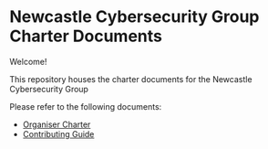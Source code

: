 # Newcastle Cybersecurity Group Charter Documents

Welcome!

This repository houses the charter documents for the Newcastle Cybersecurity
Group

Please refer to the following documents:

- [Organiser Charter](./ORGANISER_CHARTER.md)
- [Contributing Guide](./CONTRIBUTING.md)
